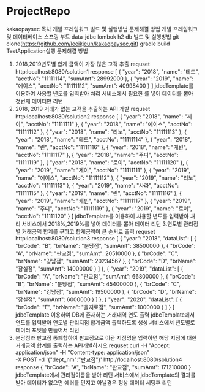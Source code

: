 # ProjectRepo
kakaopaysec
목차
개발 프레임워크
빌드 및 실행방법
문제해결 방법
개발 프레임워크 및 데이터베이스
스프링 부트
data-jdbc
lombok
h2 db
빌드 및 실행방법
git clone(https://github.com/leeikjeun/kakaopaysec.git)
gradle build
TestApplication실행
문제해결 방법
1. 2018,2019년도별 합계 금액이 가장 많은 고객 추출
requset
http:localhost:8080/solution1
response
     [
         {
             "year": "2018",
             "name": "테드",
             "acctNo": "11111114",
             "sumAmt": 28992000
         },
         {
             "year": "2019",
             "name": "에이스",
             "acctNo": "11111112",
             "sumAmt": 40998400
         }
     ]
jdbcTemplate를 이용하여 사용할 년도를 입력받아 처리
서비스에서 필요한 를 넣어 데이터를 뽑아 첫번째 데이터만 리턴
2. 2018, 2019 거래가 없는 고객을 추출하는 API 개발
requset
http:localhost:8080/solution2
response
     [
         {
             "year": "2018",
             "name": "제이",
             "acctNo": "11111111"
          },
         {
             "year": "2018",
             "name": "에이스",
             "acctNo": "11111112"
         },
         {
             "year": "2018",
             "name": "리노",
             "acctNo": "11111113"
         },
         {
             "year": "2018",
             "name": "테드",
             "acctNo": "11111114"
         },
         {
             "year": "2018",
             "name": "린",
             "acctNo": "11111116"
         },
         {
             "year": "2018",
             "name": "케빈",
             "acctNo": "11111117"
          },
          {
             "year": "2018",
             "name": "주디",
             "acctNo": "11111119"
          },
          {
             "year": "2018",
             "name": "로이",
             "acctNo": "11111120"
          },
          {
             "year": "2019",
             "name": "제이",
             "acctNo": "11111111"
          },
          {
             "year": "2019",
             "name": "에이스",
             "acctNo": "11111112"
          },
          {
             "year": "2019",
             "name": "리노",
             "acctNo": "11111113"
          },
          {
             "year": "2019",
             "name": "사라",
             "acctNo": "11111115"
          },
          {
             "year": "2019",
             "name": "린",
             "acctNo": "11111116"
          },
          {
             "year": "2019",
             "name": "케빈",
             "acctNo": "11111117"
          },
          {
             "year": "2019",
             "name": "주디",
             "acctNo": "11111119"
          },
          {
             "year": "2019",
             "name": "로이",
             "acctNo": "11111120"
          }
     ]
jdbcTemplate를 이용하여 사용할 년도를 입력받아 처리
서비스에서 2018%,2019%를 넣어 데이터를 뽑아 데이터 리턴
3.연도별 관리점 별 거래금액 합계를 구하고 합계금액이 큰 순서로 출력
requset
http:localhost:8080/solution3
response
     [
          {
             "year": "2018",
             "dataList": [
                           {
                           "brCode": "B",
                           "brName": "분당점",
                           "sumAmt": 38500000
                           },
                           {
                           "brCode": "A",
                           "brName": "판교점",
                           "sumAmt": 20510000
                           },
                           {
                           "brCode": "C",
                           "brName": "강남점",
                           "sumAmt": 20234567
                           },
                           {
                           "brCode": "D",
                           "brName": "잠실점",
                           "sumAmt": 14000000
                           }
                           ]
          },
                           {
             "year": "2019",
             "dataList": [
                           {
                           "brCode": "A",
                           "brName": "판교점",
                           "sumAmt": 66800000
                           },
                           {
                           "brCode": "B",
                           "brName": "분당점",
                           "sumAmt": 45400000
                           },
                           {
                           "brCode": "C",
                           "brName": "강남점",
                           "sumAmt": 19500000
                           },
                           {
                           "brCode": "D",
                           "brName": "잠실점",
                           "sumAmt": 6000000
                           }
                           ]
          },
          {
             "year": "2020",
             "dataList": [
                          {
                           "brCode": "E",
                           "brName": "을지로점",
                           "sumAmt": 1000000
                           }
                           ]
             }
]
jdbcTemplate 이용하여 DB에 존재하는 거래내역 연도 출력
jdbcTemplate에서 연도를 입력받아 연도별 관리지점 합계금액 출력하도록 생성
서비스에서 년도별로 데이터 포멧을 만들어서 리턴
4. 분당점과 판교점 통폐합하여 판교점으로 이관 지점명을 입력하면 해당 지점에 대한 거래금액 합계를 출력하는 API개발하시오
requset
curl -H "Accept: application/json" -H "Content-type: application/json" \
-X POST -d '{"dept_nm":"판교점"}' http://localhost:8080/solution4
response
     {
           "brCode": "A",
           "brName": "판교점",
           "sumAmt": 171210000
     }
jdbcTemplate에서 관리점이름을 받아 리턴
서비스에서 jdbcTemplate의 결과를 받아 데이터가 없으면 에러를 던지고 아닐경우 정상 데이터 세팅후 리턴
